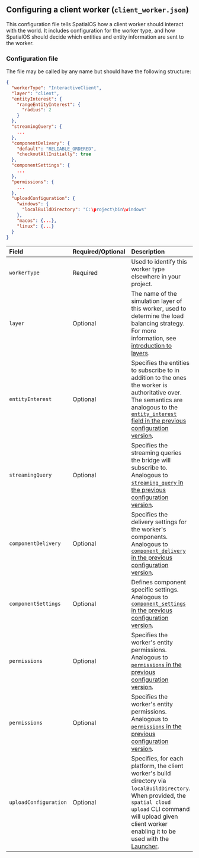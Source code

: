 ## Configuring a client worker (`client_worker.json`)

This configuration file tells SpatialOS how a client worker should interact with the world. It includes configuration for the worker type, and how SpatialOS should decide which entities and entity information are sent to the worker.

### Configuration file

The file may be called by any name but should have the following structure:
```json
{
  "workerType": "InteractiveClient",
  "layer": "client",  
  "entityInterest": {
    "rangeEntityInterest": {
      "radius": 2
    }
  },
  "streamingQuery": {
    ...
  },
  "componentDelivery": {
    "default": "RELIABLE_ORDERED",
    "checkoutAllInitially": true
  },
  "componentSettings": {
    ...
  },
  "permissions": {
    ...
  },
  "uploadConfiguration": {
    "windows": {
      "localBuildDirectory": "C:\project\bin\windows"
    },
    "macos": {...},
    "linux": {...}
  }
}
```

| Field | Required/Optional | Description | 
| :------------- | :------------- | :------- |
| `workerType` | Required | Used to identify this worker type elsewhere in your project. |
|`layer`| Optional | The name of the simulation layer of this worker, used to determine the load balancing strategy. For more information, see [introduction to layers](https://docs.improbable.io/reference/latest/shared/worker-configuration/layers#introduction-to-layers).|
| `entityInterest` | Optional | Specifies the entities to subscribe to in addition to the ones the worker is authoritative over. The semantics are analogous to the [`entity_interest` field in the previous configuration version](https://docs.improbable.io/reference/latest/shared/worker-configuration/bridge-config#entity-interest). |
| `streamingQuery` | Optional | Specifies the streaming queries the bridge will subscribe to. Analogous to [`streaming_query` in the previous configuration version](https://docs.improbable.io/reference/latest/shared/worker-configuration/bridge-config#streaming-queries). |
| `componentDelivery` | Optional | Specifies the delivery settings for the worker's components. Analogous to [`component_delivery` in the previous configuration version](https://docs.improbable.io/reference/latest/shared/worker-configuration/bridge-config#component-delivery). |
| `componentSettings` | Optional | Defines component specific settings. Analogous to [`component_settings` in the previous configuration version](https://docs.improbable.io/reference/latest/shared/worker-configuration/bridge-config#component-settings). |
| `permissions` | Optional | Specifies the worker's entity permissions. Analogous to [`permissions` in the previous configuration version](https://docs.improbable.io/reference/latest/shared/worker-configuration/permissions). |
| `permissions` | Optional | Specifies the worker's entity permissions. Analogous to [`permissions` in the previous configuration version](https://docs.improbable.io/reference/latest/shared/worker-configuration/permissions). |
| `uploadConfiguration` | Optional | Specifies, for each platform, the client worker's build directory via `localBuildDirectory`. When provided, the `spatial cloud upload` CLI command will upload given client worker enabling it to be used with the [Launcher](https://docs.improbable.io/reference/latest/shared/operate/launcher#the-launcher). |